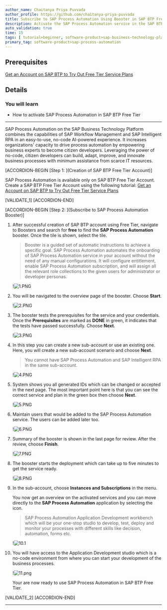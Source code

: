 ```yaml
---
author_name: Chaitanya Priya Puvvada
author_profile: https://github.com/chaitanya-priya-puvvada
title: Subscribe to SAP Process Automation Using Booster in SAP BTP Free Tier
description: Activate the SAP Process Automation service in the SAP BTP with booster
auto_validation: true
time: 15
tags: [ tutorial>beginner, software-product>sap-business-technology-platform]
primary_tag: software-product>sap-process-automation
---
```


## Prerequisites
   [Get an Account on SAP BTP to Try Out Free Tier Service Plans](btp-free-tier-account)

## Details
### You will learn
  - How to activate SAP Process Automation in SAP BTP Free Tier

---
SAP Process Automation on the SAP Business Technology Platform combines the capabilities of SAP Workflow Management and SAP Intelligent RPA in an easy-to-use, no-code AI-powered experience. It increases organizations' capacity to drive process automation by empowering business experts to become citizen developers. Leveraging the power of no-code, citizen developers can build, adapt, improve, and innovate business processes with minimum assistance from scarce IT resources.

[ACCORDION-BEGIN [Step 1: ](Creation of SAP BTP Free Tier Account)]

  SAP Process Automation is available only on SAP BTP Free Tier Account.
  Create a SAP BTP Free Tier Account using the following tutorial: [Get an Account on SAP BTP to Try Out Free Tier Service Plans](btp-free-tier-account)

[VALIDATE_1]
[ACCORDION-END]

[ACCORDION-BEGIN [Step 2: ](Subscribe to SAP Process Automation Booster)]

1. After successful creation of SAP BTP account using Free Tier, navigate to Boosters and search for **free** to find the **SAP Process Automation** booster. Once the tile is shown, select the tile.

    > Booster is a guided set of automatic instructions to achieve a specific goal. SAP Process Automation automates the onboarding of SAP Process Automation service in your account without the need of any manual configurations. It will configure entitlement, enable SAP Process Automation subscription, and will assign all the relevant role collections to the given users for administrator or developer personas.

    !![1.PNG](1.png)

2. You will be navigated to the overview page of the booster. Choose **Start**.

    !![2.PNG](2.png)

3.  The booster tests the prerequisites for the service and your credentials. Once the **Prerequisites** are marked as **DONE** in green, it indicates that the tests have passed successfully. Choose **Next**.

    !![3.PNG](3.png)

4. In this step you can create a new sub-account or use an existing one. Here, you will create a new sub-account scenario and choose **Next**.

    > You cannot have SAP Process Automation and SAP Intelligent RPA in the same sub-account.

    !![4.PNG](4.png)

5. System shows you all generated IDs which can be changed or accepted in the next page. The most important point here is that you can see the correct service and plan in the green box then choose **Next**.

    !![5.PNG](5.png)

6. Maintain users that would be added to the SAP Process Automation service. The users can be added later too.

    !![6.PNG](6.png)

7. Summary of the booster is shown in the last page for review. After the review, choose **Finish**.

    !![7.PNG](7.png)  

8. The booster starts the deployment which can take up to five minutes to get the service ready.

    !![8.PNG](8.png)

9. In the sub-account, choose **Instances and Subscriptions** in the menu.

    You now get an overview on the activated services and you can move directly to the **SAP Process Automation** application by selecting the icon.

    > SAP Process Automation Application Development workbench which will be your one-stop studio to develop, test, deploy and monitor your processes with different skills like decision, automation, forms etc.

    !![10.1](10.1.png)

10. You will have access to the Application Development studio which is a no-code environment from where you can start your development of the business processes.

    !![11.png](11.PNG)

    Your are now ready to use SAP Process Automation in SAP BTP Free Tier.

[VALIDATE_2]
[ACCORDION-END]

---
